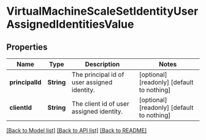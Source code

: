 # VirtualMachineScaleSetIdentityUserAssignedIdentitiesValue


## Properties
Name | Type | Description | Notes
------------ | ------------- | ------------- | -------------
**principalId** | **String** | The principal id of user assigned identity. | [optional] [readonly] [default to nothing]
**clientId** | **String** | The client id of user assigned identity. | [optional] [readonly] [default to nothing]


[[Back to Model list]](../README.md#models) [[Back to API list]](../README.md#api-endpoints) [[Back to README]](../README.md)


